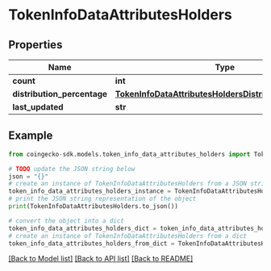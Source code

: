 # TokenInfoDataAttributesHolders


## Properties

Name | Type | Description | Notes
------------ | ------------- | ------------- | -------------
**count** | **int** |  | [optional] 
**distribution_percentage** | [**TokenInfoDataAttributesHoldersDistributionPercentage**](TokenInfoDataAttributesHoldersDistributionPercentage.md) |  | [optional] 
**last_updated** | **str** |  | [optional] 

## Example

```python
from coingecko-sdk.models.token_info_data_attributes_holders import TokenInfoDataAttributesHolders

# TODO update the JSON string below
json = "{}"
# create an instance of TokenInfoDataAttributesHolders from a JSON string
token_info_data_attributes_holders_instance = TokenInfoDataAttributesHolders.from_json(json)
# print the JSON string representation of the object
print(TokenInfoDataAttributesHolders.to_json())

# convert the object into a dict
token_info_data_attributes_holders_dict = token_info_data_attributes_holders_instance.to_dict()
# create an instance of TokenInfoDataAttributesHolders from a dict
token_info_data_attributes_holders_from_dict = TokenInfoDataAttributesHolders.from_dict(token_info_data_attributes_holders_dict)
```
[[Back to Model list]](../README.md#documentation-for-models) [[Back to API list]](../README.md#documentation-for-api-endpoints) [[Back to README]](../README.md)


